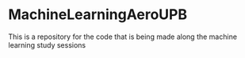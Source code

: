 # MachineLearningAeroUPB
This is a repository for the code that is being made along the machine learning study sessions
